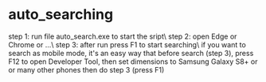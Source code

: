 # auto_searching
step 1: run file auto_search.exe to start the sript\\
step 2: open Edge or Chrome or ...\\
step 3: after run press F1 to start searching\\
if you want to search as mobile mode, it's an easy way that before search (step 3), press F12 to open Developer Tool, then set dimensions to Samsung Galaxy S8+ or or many other phones
then do step 3 (press F1)
